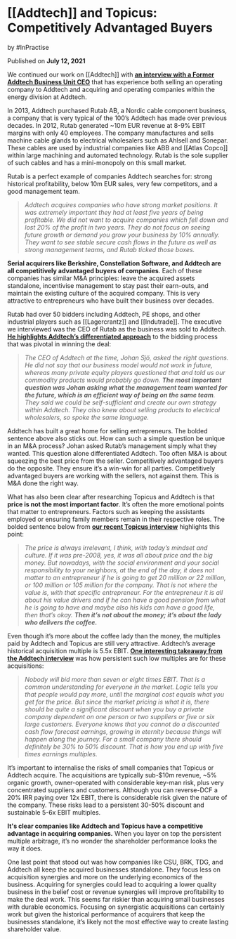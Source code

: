 # [[Addtech]] and Topicus: Competitively Advantaged Buyers

by #InPractise 

Published on **July 12, 2021**

We continued our work on [[Addtech]] with **[an interview with a Former Addtech Business Unit CEO](https://inpractise.com/articles/addtech-manda-strategy)** that has experience both selling an operating company to Addtech and acquiring and operating companies within the energy division at Addtech.

In 2013, Addtech purchased Rutab AB, a Nordic cable component business, a company that is very typical of the 100’s Addtech has made over previous decades. In 2012, Rutab generated ~10m EUR revenue at 8-9% EBIT margins with only 40 employees. The company manufactures and sells machine cable glands to electrical wholesalers such as Ahlsell and Sonepar. These cables are used by industrial companies like ABB and [[Atlas Copco]] within large machining and automated technology. Rutab is the sole supplier of such cables and has a mini-monopoly on this small market.

Rutab is a perfect example of companies Addtech searches for: strong historical profitability, below 10m EUR sales, very few competitors, and a good management team.

> _Addtech acquires companies who have strong market positions. It was extremely important they had at least five years of being profitable. We did not want to acquire companies which fell down and lost 20% of the profit in two years. They do not focus on seeing future growth or demand you grow your business by 10% annually. They want to see stable secure cash flows in the future as well as strong management teams, and Rutab ticked those boxes._

**Serial acquirers like Berkshire, Constellation Software, and Addtech are all competitively advantaged buyers of companies**. Each of these companies has similar M&A principles: leave the acquired assets standalone, incentivise management to stay past their earn-outs, and maintain the existing culture of the acquired company. This is very attractive to entrepreneurs who have built their business over decades.

Rutab had over 50 bidders including Addtech, PE shops, and other industrial players such as [[Lagercrantz]] and [[Indutrade]]. The executive we interviewed was the CEO of Rutab as the business was sold to Addtech. **[He highlights Addtech’s differentiated approach](https://inpractise.com/articles/addtech-manda-strategy?configure%5BclickAnalytics%5D=true&configure%5Banalytics%5D=true&query=&page=1)** to the bidding process that was pivotal in winning the deal:

> _The CEO of Addtech at the time, Johan Sjö, asked the right questions. He did not say that our business model would not work in future, whereas many private equity players questioned that and told us our commodity products would probably go down. **The most important question was Johan asking what the management team wanted for the future, which is an efficient way of being on the same team**. They said we could be self-sufficient and create our own strategy within Addtech. They also knew about selling products to electrical wholesalers, so spoke the same language._

Addtech has built a great home for selling entrepreneurs. The bolded sentence above also sticks out. How can such a simple question be unique in an M&A process? Johan asked Rutab’s management simply what they wanted. This question alone differentiated Addtech. Too often M&A is about squeezing the best price from the seller. Competitively advantaged buyers do the opposite. They ensure it’s a win-win for all parties. Competitively advantaged buyers are working with the sellers, not against them. This is M&A done the right way.

What has also been clear after researching Topicus and Addtech is that **price is not the most important factor**. It’s often the more emotional points that matter to entrepreneurs. Factors such as keeping the assistants employed or ensuring family members remain in their respective roles. The bolded sentence below from **[our recent Topicus interview](https://inpractise.com/articles/topicus-pharmapartners-and-vms-value-based-pricing)** highlights this point:

> _The price is always irrelevant, I think, with today’s mindset and culture. If it was pre-2008, yes, it was all about price and the big money. But nowadays, with the social environment and your social responsibility to your neighbors, at the end of the day, it does not matter to an entrepreneur if he is going to get 20 million or 22 million, or 100 million or 105 million for the company. That is not where the value is, with that specific entrepreneur. For the entrepreneur it is all about his value drivers and if he can have a good pension from what he is going to have and maybe also his kids can have a good life, then that’s okay. **Then it’s not about the money; it’s about the lady who delivers the coffee.**_

Even though it’s more about the coffee lady than the money, the multiples paid by Addtech and Topicus are still very attractive. Addtech’s average historical acquisition multiple is 5.5x EBIT. **[One interesting takeaway from the Addtech interview](https://inpractise.com/articles/addtech-manda-strategy?configure%5BclickAnalytics%5D=true&configure%5Banalytics%5D=true&query=&page=1)** was how persistent such low multiples are for these acquisitions:

> _Nobody will bid more than seven or eight times EBIT. That is a common understanding for everyone in the market. Logic tells you that people would pay more, until the marginal cost equals what you get for the price. But since the market pricing is what it is, there should be quite a significant discount when you buy a private company dependent on one person or two suppliers or five or six large customers. Everyone knows that you cannot do a discounted cash flow forecast earnings, growing in eternity because things will happen along the journey. For a small company there should definitely be 30% to 50% discount. That is how you end up with five times earnings multiples._

It’s important to internalise the risks of small companies that Topicus or Addtech acquire. The acquisitions are typically sub-$10m revenue, ~5% organic growth, owner-operated with considerable key-man risk, plus very concentrated suppliers and customers. Although you can reverse-DCF a 20% IRR paying over 12x EBIT, there is considerable risk given the nature of the company. These risks lead to a persistent 30-50% discount and sustainable 5-6x EBIT multiples.

**It's clear companies like Addtech and Topicus have a competitive advantage in acquiring companies.** When you layer on top the persistent multiple arbitrage, it’s no wonder the shareholder performance looks the way it does.

One last point that stood out was how companies like CSU, BRK, TDG, and Addtech all keep the acquired businesses standalone. They focus less on acquisition synergies and more on the underlying economics of the business. Acquiring for synergies could lead to acquiring a lower quality business in the belief cost or revenue synergies will improve profitability to make the deal work. This seems far riskier than acquiring small businesses with durable economics. Focusing on synergistic acquisitions can certainly work but given the historical performance of acquirers that keep the businesses standalone, it’s likely not the most effective way to create lasting shareholder value.